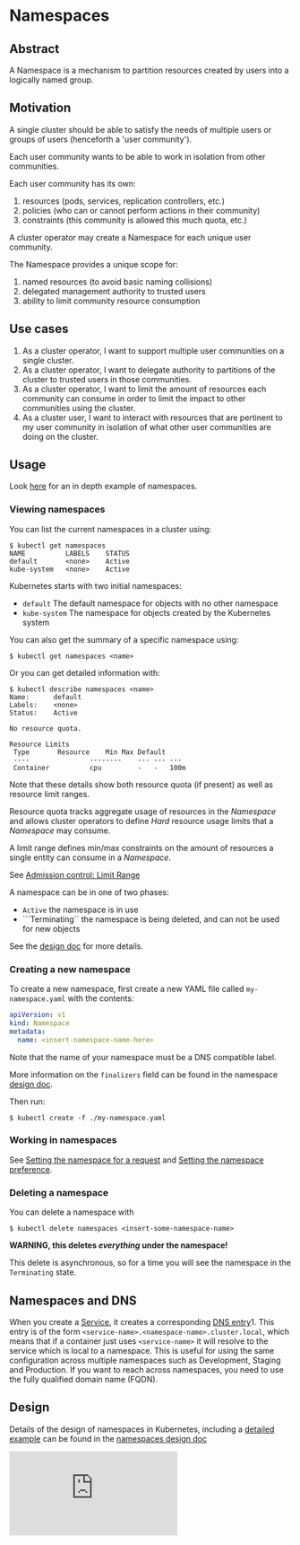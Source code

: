 <!-- BEGIN MUNGE: UNVERSIONED_WARNING -->


<!-- END MUNGE: UNVERSIONED_WARNING -->

# Namespaces

## Abstract

A Namespace is a mechanism to partition resources created by users into
a logically named group.

## Motivation

A single cluster should be able to satisfy the needs of multiple users or groups of users (henceforth a 'user community').

Each user community wants to be able to work in isolation from other communities.

Each user community has its own:

1. resources (pods, services, replication controllers, etc.)
2. policies (who can or cannot perform actions in their community)
3. constraints (this community is allowed this much quota, etc.)

A cluster operator may create a Namespace for each unique user community.

The Namespace provides a unique scope for: 

1. named resources (to avoid basic naming collisions)
2. delegated management authority to trusted users
3. ability to limit community resource consumption

## Use cases

1.  As a cluster operator, I want to support multiple user communities on a single cluster.
2.  As a cluster operator, I want to delegate authority to partitions of the cluster to trusted users
    in those communities.
3.  As a cluster operator, I want to limit the amount of resources each community can consume in order
    to limit the impact to other communities using the cluster.
4.  As a cluster user, I want to interact with resources that are pertinent to my user community in
    isolation of what other user communities are doing on the cluster.


## Usage

Look [here](namespaces/) for an in depth example of namespaces.

### Viewing namespaces

You can list the current namespaces in a cluster using:

```console
$ kubectl get namespaces
NAME          LABELS    STATUS
default       <none>    Active
kube-system   <none>    Active
```

Kubernetes starts with two initial namespaces:
   * `default` The default namespace for objects with no other namespace
   * `kube-system` The namespace for objects created by the Kubernetes system

You can also get the summary of a specific namespace using:

```console
$ kubectl get namespaces <name>
```

Or you can get detailed information with:

```console
$ kubectl describe namespaces <name>
Name:	   default
Labels:	   <none>
Status:	   Active

No resource quota.

Resource Limits
 Type		Resource	Min	Max	Default
 ----				--------	---	---	---
 Container			cpu			-	-	100m
```

Note that these details show both resource quota (if present) as well as resource limit ranges.

Resource quota tracks aggregate usage of resources in the *Namespace* and allows cluster operators
to define *Hard* resource usage limits that a *Namespace* may consume.

A limit range defines min/max constraints on the amount of resources a single entity can consume in
a *Namespace*.

See [Admission control: Limit Range](../design/admission_control_limit_range.md)

A namespace can be in one of two phases:
   * `Active` the namespace is in use
   * ```Terminating`` the namespace is being deleted, and can not be used for new objects

See the [design doc](../design/namespaces.md#phases) for more details.

### Creating a new namespace

To create a new namespace, first create a new YAML file called `my-namespace.yaml` with the contents:

```yaml
apiVersion: v1
kind: Namespace
metadata:
  name: <insert-namespace-name-here>
```

Note that the name of your namespace must be a DNS compatible label.

More information on the `finalizers` field can be found in the namespace [design doc](../design/namespaces.md#finalizers).

Then run:

```console
$ kubectl create -f ./my-namespace.yaml
```

### Working in namespaces

See [Setting the namespace for a request](../../docs/user-guide/namespaces.md#setting-the-namespace-for-a-request)
and [Setting the namespace preference](../../docs/user-guide/namespaces.md#setting-the-namespace-preference).

### Deleting a namespace

You can delete a namespace with

```console
$ kubectl delete namespaces <insert-some-namespace-name>
```

**WARNING, this deletes _everything_ under the namespace!**

This delete is asynchronous, so for a time you will see the namespace in the `Terminating` state.

## Namespaces and DNS

When you create a [Service](../../docs/user-guide/services.md), it creates a corresponding [DNS entry](dns.md)1.
This entry is of the form `<service-name>.<namespace-name>.cluster.local`, which means
that if a container just uses `<service-name>` it will resolve to the service which
is local to a namespace.  This is useful for using the same configuration across
multiple namespaces such as Development, Staging and Production.  If you want to reach
across namespaces, you need to use the fully qualified domain name (FQDN).

## Design

Details of the design of namespaces in Kubernetes, including a [detailed example](../design/namespaces.md#example-openshift-origin-managing-a-kubernetes-namespace)
can be found in the [namespaces design doc](../design/namespaces.md)


<!-- TAG IS_VERSIONED -->


<!-- BEGIN MUNGE: GENERATED_ANALYTICS -->
[![Analytics](https://kubernetes-site.appspot.com/UA-36037335-10/GitHub/docs/admin/namespaces.md?pixel)]()
<!-- END MUNGE: GENERATED_ANALYTICS -->

